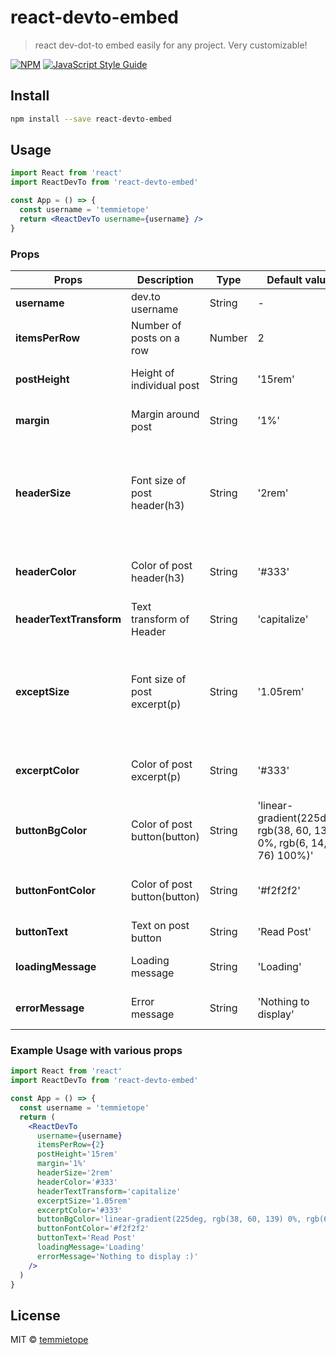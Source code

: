 # react-devto-embed

> react dev-dot-to embed easily for any project. Very customizable!

[![NPM](https://img.shields.io/npm/v/react-devto-embed.svg)](https://www.npmjs.com/package/react-devto-embed) [![JavaScript Style Guide](https://img.shields.io/badge/code_style-standard-brightgreen.svg)](https://standardjs.com)

## Install

```bash
npm install --save react-devto-embed
```

## Usage

```jsx
import React from 'react'
import ReactDevTo from 'react-devto-embed'

const App = () => {
  const username = 'temmietope'
  return <ReactDevTo username={username} />
}
```

### Props

| Props                   | Description                  | Type   | Default value                                                       | options                                                                                           |
| ----------------------- | ---------------------------- | ------ | ------------------------------------------------------------------- | ------------------------------------------------------------------------------------------------- |
| **username**            | dev.to username              | String | -                                                                   | username on dev.to                                                                                |
| **itemsPerRow**         | Number of posts on a row     | Number | 2                                                                   | 1,2,3,4                                                                                           |
| **postHeight**          | Height of individual post    | String | '15rem'                                                             | Desired height in _px_, _rem_, _vh_ etc                                                           |
| **margin**              | Margin around post           | String | '1%'                                                                | Desired margin in _px_, _rem_, etc                                                                |
| **headerSize**          | Font size of post header(h3) | String | '2rem'                                                              | Desired font-size in _px_, _rem_, etc. Note that at screen size of below 768px, this is neglected |
| **headerColor**         | Color of post header(h3)     | String | '#333'                                                              | Desired color in _rgba_, _hex_, etc.                                                              |
| **headerTextTransform** | Text transform of Header     | String | 'capitalize'                                                        | 'capitalize', 'uppercase', 'lowercase'                                                            |
| **exceptSize**          | Font size of post excerpt(p) | String | '1.05rem'                                                           | Desired font-size in _px_, _rem_, etc. Note that at screen size of below 768px, this is neglected |
| **excerptColor**        | Color of post excerpt(p)     | String | '#333'                                                              | Desired color in _rgba_, _hex_, etc.                                                              |
| **buttonBgColor**       | Color of post button(button) | String | 'linear-gradient(225deg, rgb(38, 60, 139) 0%, rgb(6, 14, 76) 100%)' | Desired color in _rgba_, _hex_, etc.                                                              |
| **buttonFontColor**     | Color of post button(button) | String | '#f2f2f2'                                                           | Desired color in _rgba_, _hex_, etc.                                                              |
| **buttonText**          | Text on post button          | String | 'Read Post'                                                         | Desired text on button                                                                            |
| **loadingMessage**      | Loading message              | String | 'Loading'                                                           | Desired loading message                                                                           |
| **errorMessage**        | Error message                | String | 'Nothing to display'                                                | Desired error message                                                                             |

### Example Usage with various props

```jsx
import React from 'react'
import ReactDevTo from 'react-devto-embed'

const App = () => {
  const username = 'temmietope'
  return (
    <ReactDevTo
      username={username}
      itemsPerRow={2}
      postHeight='15rem'
      margin='1%'
      headerSize='2rem'
      headerColor='#333'
      headerTextTransform='capitalize'
      excerptSize='1.05rem'
      excerptColor='#333'
      buttonBgColor='linear-gradient(225deg, rgb(38, 60, 139) 0%, rgb(6, 14, 76) 100%)'
      buttonFontColor='#f2f2f2'
      buttonText='Read Post'
      loadingMessage='Loading'
      errorMessage='Nothing to display :)'
    />
  )
}
```

## License

MIT © [temmietope](https://github.com/temmietope)
